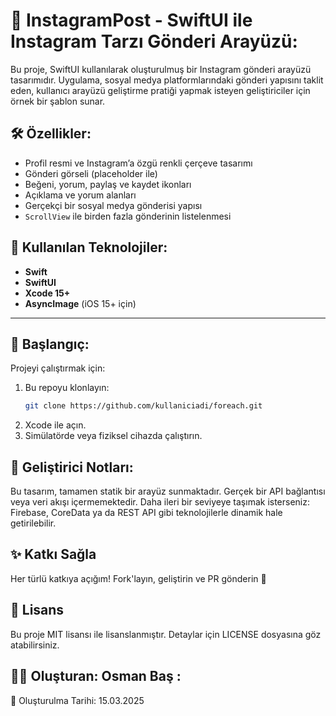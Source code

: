 # 📸 InstagramPost - SwiftUI ile Instagram Tarzı Gönderi Arayüzü:

Bu proje, SwiftUI kullanılarak oluşturulmuş bir Instagram gönderi arayüzü tasarımıdır. Uygulama, sosyal medya platformlarındaki gönderi yapısını taklit eden, kullanıcı arayüzü geliştirme pratiği yapmak isteyen geliştiriciler için örnek bir şablon sunar.

## 🛠️ Özellikler:

- Profil resmi ve Instagram’a özgü renkli çerçeve tasarımı
- Gönderi görseli (placeholder ile)
- Beğeni, yorum, paylaş ve kaydet ikonları
- Açıklama ve yorum alanları
- Gerçekçi bir sosyal medya gönderisi yapısı
- `ScrollView` ile birden fazla gönderinin listelenmesi
## 📄 Kullanılan Teknolojiler:

- **Swift**
- **SwiftUI**
- **Xcode 15+**
- **AsyncImage** (iOS 15+ için)

---

## 🚀 Başlangıç:

Projeyi çalıştırmak için:

1. Bu repoyu klonlayın:
   ```bash
   git clone https://github.com/kullaniciadi/foreach.git
2. Xcode ile açın.
3. Simülatörde veya fiziksel cihazda çalıştırın.

## 🔧 Geliştirici Notları:

Bu tasarım, tamamen statik bir arayüz sunmaktadır.
Gerçek bir API bağlantısı veya veri akışı içermemektedir.
Daha ileri bir seviyeye taşımak isterseniz:
Firebase, CoreData ya da REST API gibi teknolojilerle dinamik hale getirilebilir.
## ✨ Katkı Sağla

Her türlü katkıya açığım!
Fork'layın, geliştirin ve PR gönderin 🚀

## 📄 Lisans 

Bu proje MIT lisansı ile lisanslanmıştır.
Detaylar için LICENSE dosyasına göz atabilirsiniz.

## 👨‍💻 Oluşturan: Osman Baş :

📅 Oluşturulma Tarihi: 15.03.2025
